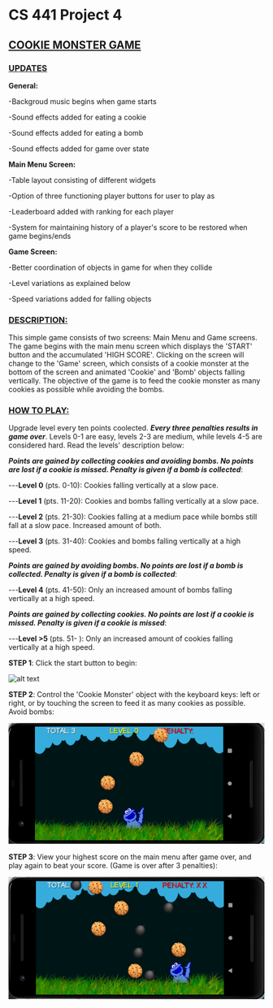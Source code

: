 # CS 441 Project 4
## <ins>COOKIE MONSTER GAME</ins>

### <ins>UPDATES</ins>
**General:**

-Backgroud music begins when game starts

-Sound effects added for eating a cookie

-Sound effects added for eating a bomb

-Sound effects added for game over state

**Main Menu Screen:**

-Table layout consisting of different widgets

-Option of three functioning player buttons for user to play as

-Leaderboard added with ranking for each player

-System for maintaining history of a player's score to be restored when game begins/ends

**Game Screen:**

-Better coordination of objects in game for when they collide

-Level variations as explained below

-Speed variations added for falling objects

### <ins>DESCRIPTION:</ins>
This simple game consists of two screens: Main Menu and Game screens. The game begins with the main menu screen which displays the 'START' button and the accumulated 'HIGH SCORE'. Clicking on the screen will change to the 'Game' screen, which consists of a cookie monster at the bottom of the screen and animated 'Cookie' and 'Bomb' objects falling vertically. The objective of the game is to feed the cookie monster as many cookies as possible while avoiding the bombs.

### <ins>HOW TO PLAY:</ins> 
Upgrade level every ten points coolected. ***Every three penalties results in game over***. Levels 0-1 are easy, levels 2-3 are medium, while levels 4-5 are considered hard. Read the levels' description below:

***Points are gained by collecting cookies and avoiding bombs. No points are lost if a cookie is missed. Penalty is given if a bomb is collected***:

---**Level 0** (pts. 0-10): Cookies falling vertically at a slow pace.

---**Level 1** (pts. 11-20): Cookies and bombs falling vertically at a slow pace.

---**Level 2** (pts. 21-30): Cookies falling at a medium pace while bombs still fall at a slow pace. Increased amount of both.

---**Level 3** (pts. 31-40): Cookies and bombs falling vertically at a high speed.

***Points are gained by avoiding bombs. No points are lost if a bomb is collected. Penalty is given if a bomb is collected***:

---**Level 4** (pts. 41-50): Only an increased amount of bombs falling vertically at a high speed.

***Points are gained by collecting cookies. No points are lost if a cookie is missed. Penalty is given if a cookie is missed***:

---**Level >5** (pts. 51- ): Only an increased amount of cookies falling vertically at a high speed. 

**STEP 1**: Click the start button to begin:

![alt text](screenshots)

**STEP 2**: Control the 'Cookie Monster' object with the keyboard keys: left or right, or by touching the screen to feed it as many cookies as possible. Avoid bombs:

![alt text](screenshots/figure2.png)

**STEP 3**: View your highest score on the main menu after game over, and play again to beat your score. (Game is over after 3 penalties): 

![alt text](screenshots/figure3.png)
